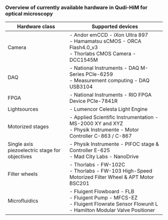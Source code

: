 ### Overview of currently available hardware in Qudi-HiM for optical microscopy

| **Hardware class**                             | **Supported devices**                                        |
| ---------------------------------------------- | ------------------------------------------------------------ |
| Camera                                         | - Andor emCCD - iXon Ultra 897<br />- Hamamatsu sCMOS - ORCA Flash4.0_v3<br />- Thorlabs CMOS Camera - DCC1545M |
| DAQ                                            | - National Instruments - DAQ M-Series PCIe-6259<br />- Measurement computing - DAQ USB3104 |
| FPGA                                           | - National Instruments - RIO FPGA Device PCIe-7841R          |
| Lightsources                                   | - Lumencor Celesta Light Engine                              |
| Motorized stages                               | - Applied Scientific Instrumentation - MS-2000 XY and XYZ  <br />- Physik Instrumente - Motor Controller C-863 / C-867 |
| Single axis piezoelectric stage for objectives | - Physik Instrumente - PIFOC stage & Controller E-625<br />- Mad City Labs - NanoDrive |
| Filter wheels                                  | - Thorlabs - FW-102C<br />- Thorlabs - FW-103 High-Speed Motorized Filter Wheel & APT Motor BSC201 |
| Microfluidics                                  | - Fluigent Flowboard - FLB<br />- Fluigent Pump - MFCS-EZ<br />- Fluigent Flowrate Sensor Flowunit L<br />- Hamilton Modular Valve Positioner |



